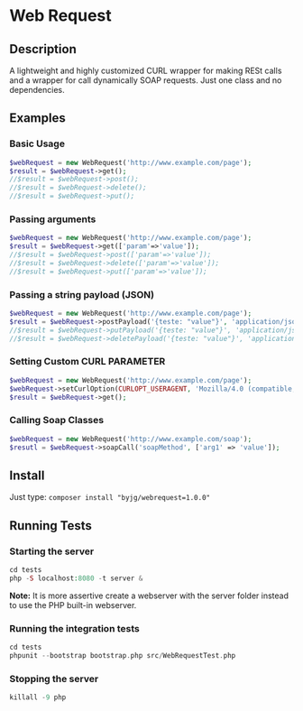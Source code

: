 # Web Request

## Description

A lightweight and highly customized CURL wrapper for making RESt calls and a wrapper for call dynamically SOAP requests.
Just one class and no dependencies. 

## Examples

### Basic Usage

```php
$webRequest = new WebRequest('http://www.example.com/page');
$result = $webRequest->get();
//$result = $webRequest->post();
//$result = $webRequest->delete();
//$result = $webRequest->put();
```

### Passing arguments

```php
$webRequest = new WebRequest('http://www.example.com/page');
$result = $webRequest->get(['param'=>'value']);
//$result = $webRequest->post(['param'=>'value']);
//$result = $webRequest->delete(['param'=>'value']);
//$result = $webRequest->put(['param'=>'value']);
```

### Passing a string payload (JSON)

```php
$webRequest = new WebRequest('http://www.example.com/page');
$result = $webRequest->postPayload('{teste: "value"}', 'application/json');
//$result = $webRequest->putPayload('{teste: "value"}', 'application/json');
//$result = $webRequest->deletePayload('{teste: "value"}', 'application/json');
```

### Setting Custom CURL PARAMETER

```php
$webRequest = new WebRequest('http://www.example.com/page');
$webRequest->setCurlOption(CURLOPT_USERAGENT, 'Mozilla/4.0 (compatible; MSIE 5.01; Windows NT 5.0)');
$result = $webRequest->get();
```

### Calling Soap Classes

```php
$webRequest = new WebRequest('http://www.example.com/soap');
$resutl = $webRequest->soapCall('soapMethod', ['arg1' => 'value']);
```


## Install

Just type: `composer install "byjg/webrequest=1.0.0"`

## Running Tests

### Starting the server

```php
cd tests
php -S localhost:8080 -t server & 
```

**Note:** It is more assertive create a webserver with the server folder instead to use the PHP built-in webserver.

### Running the integration tests

```php
cd tests
phpunit --bootstrap bootstrap.php src/WebRequestTest.php 
```

### Stopping the server

```php
killall -9 php
```
